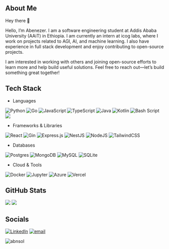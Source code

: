 ## About Me
Hey there 👋

Hello, I’m Abenezer. I am a software engineering student at Addis Ababa University (AAiT) in Ethiopia. I am currently an intern at icog labs, where I work on projects related to AGI, AI, and machine learning. I also have experience in full stack development and enjoy contributing to open-source projects.

I am interested in working with others and joining open-source efforts to learn more and help build useful solutions.
Feel free to reach out—let’s build something great together!

## Tech Stack
- Languages
<p align="left">
<img src="https://img.shields.io/badge/python-3670A0?style=for-the-badge&amp;logo=python&amp;logoColor=ffdd54" alt="Python" />
<img src="https://img.shields.io/badge/go-3670A0?style=for-the-badge&amp;logo=go&amp;logoColor=ffdd54" alt="Go" />
<img src="https://img.shields.io/badge/javascript-%23323330.svg?style=for-the-badge&amp;logo=javascript&amp;logoColor=%23F7DF1E" alt="JavaScript" />
<img src="https://img.shields.io/badge/typescript-%23007ACC.svg?style=for-the-badge&amp;logo=typescript&amp;logoColor=white" alt="TypeScript" />
<img src="https://img.shields.io/badge/java-%23ED8B00.svg?style=for-the-badge&amp;logo=openjdk&amp;logoColor=white" alt="Java" />
<img src="https://img.shields.io/badge/kotlin-%237F52FF.svg?style=for-the-badge&amp;logo=kotlin&amp;logoColor=white" alt="Kotlin" />
<img src="https://img.shields.io/badge/bash_script-%23121011.svg?style=for-the-badge&amp;logo=gnu-bash&amp;logoColor=white" alt="Bash Script" />
<img src="https://img.shields.io/badge/css3-%231572B6.svg?style=for-the-badge&logo=css3&logoColor=white" />
</p>

- Frameworks & Libraries
<p align="left">
<img src="https://img.shields.io/badge/react-%2320232a.svg?style=for-the-badge&amp;logo=react&amp;logoColor=%2361DAFB" alt="React" />
<img src="https://img.shields.io/badge/gin-3670A0?style=for-the-badge&amp;logo=go&amp;logoColor=ffdd54" alt="Gin" />
<img src="https://img.shields.io/badge/express.js-%23404d59.svg?style=for-the-badge&amp;logo=express&amp;logoColor=%2361DAFB" alt="Express.js" />
<img src="https://img.shields.io/badge/nest.js-%23E0234E.svg?style=for-the-badge&amp;logo=nestjs&amp;logoColor=white" alt="NestJS" />
<img src="https://img.shields.io/badge/node.js-6DA55F?style=for-the-badge&amp;logo=node.js&amp;logoColor=white" alt="NodeJS" />
<img src="https://img.shields.io/badge/tailwindcss-%2338B2AC.svg?style=for-the-badge&amp;logo=tailwind-css&amp;logoColor=white" alt="TailwindCSS" />
</p>

- Databases
<p align="left">
<img src="https://img.shields.io/badge/postgres-%23316192.svg?style=for-the-badge&amp;logo=postgresql&amp;logoColor=white" alt="Postgres" />
<img src="https://img.shields.io/badge/MongoDB-%234ea94b.svg?style=for-the-badge&amp;logo=mongodb&amp;logoColor=white" alt="MongoDB" />
<img src="https://img.shields.io/badge/mysql-4479A1.svg?style=for-the-badge&amp;logo=mysql&amp;logoColor=white" alt="MySQL" />
<img src="https://img.shields.io/badge/sqlite-%2307405e.svg?style=for-the-badge&amp;logo=sqlite&amp;logoColor=white" alt="SQLite" />
</p>

- Cloud & Tools
<p align="left">
<img src="https://img.shields.io/badge/docker-%230db7ed.svg?style=for-the-badge&amp;logo=docker&amp;logoColor=white" alt="Docker" />
<img src="https://img.shields.io/badge/jupyter-%23000000.svg?style=for-the-badge&amp;logo=jupyter&amp;logoColor=white" alt="Jupyter" />
<img src="https://img.shields.io/badge/azure-%230072C6.svg?style=for-the-badge&amp;logo=microsoftazure&amp;logoColor=white" alt="Azure" />
<img src="https://img.shields.io/badge/vercel-%23000000.svg?style=for-the-badge&amp;logo=vercel&amp;logoColor=white" alt="Vercel" />
</p>

## GitHub Stats
![](https://github-readme-stats.vercel.app/api/top-langs/?username=abnsol&theme=dark&hide_border=false&include_all_commits=false&count_private=false&layout=compact&exclude_repo=Competitive-Programming&hide=Cython,C)
![](https://github-readme-stats.vercel.app/api?username=abnsol&show_icons=true&theme=radical&hide_border=false&include_all_commits=false&count_private=false&hide=issues)
<br>
<!-- ![](https://nirzak-streak-stats.vercel.app/?user=abnsol&theme=dark&hide_border=false)<br > -->

## Socials
[![LinkedIn](https://img.shields.io/badge/LinkedIn-%230077B5.svg?logo=linkedin&logoColor=white)](https://linkedin.com/in/abenezer-solomon) [![email](https://img.shields.io/badge/Email-D14836?logo=gmail&logoColor=white)](mailto:abnsoltibebe@gmail.com) 

<p align="left"> <img src="https://komarev.com/ghpvc/?username=abnsol&label=Profile%20views&color=0e75b6&style=flat" alt="abnsol" /> </p>
